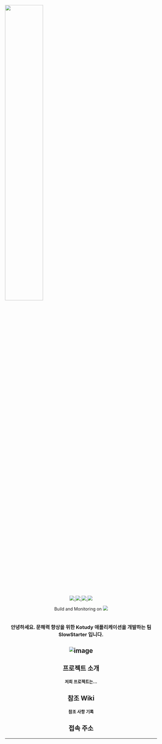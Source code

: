 <img width="50%" src="https://user-images.githubusercontent.com/28853329/183432749-5acff973-a5be-4bf2-ac68-86d3ddd5b123.png"/>
<div align=center>

<a href="https://www.npmjs.com/">
  <img src="https://img.shields.io/badge/build-pending-yellow?style=flat-square">
</a>
<a href="https://www.npmjs.com/">
<img src="https://img.shields.io/badge/npm-v8.1.2-blue?style=flat-square">
</a>
<a href="https://nextjs.org/">
<img src="https://img.shields.io/badge/next.js-v12.1.0-blue?style=flat-square">
</a>
<a href="https://nodejs.org/">
<img src="https://img.shields.io/badge/node.js-v16.13.2-blue?style=flat-square">
</a>

Build and Monitoring on
<a href="https://accordions.co.kr/">
<img src="https://user-images.githubusercontent.com/28720642/179758210-c724957e-c2a9-4c14-93da-973cb66bc774.png">
</a>
  
# 
### 안녕하세요. 문해력 향상을 위한 Kotudy 애플리케이션을 개발하는 팀 SlowStarter 입니다.
## ![image](https://user-images.githubusercontent.com/28853329/179004765-6ae17bcc-0a17-4bbd-a41a-0cd60d7b24b7.png)

## 프로젝트 소개
#### 저희 프로젝트는...
## 참조 Wiki
#### 참조 사항 기록
## 접속 주소
#### 
---

</div>

